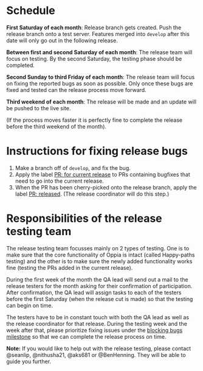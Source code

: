 # Schedule
**First Saturday of each month**: Release branch gets created. Push the release branch onto a test server.
Features merged into `develop` after this date will only go out in the following release.

**Between first and second Saturday of each month**: The release team will focus on testing. By the second Saturday, the testing phase should be completed.

**Second Sunday to third Friday of each month**: The release team will focus on fixing the reported bugs as soon as possible. Only once these bugs are fixed and tested can the release process move forward.

**Third weekend of each month**:  The release will be made and an update will be pushed to the live site.

(If the process moves faster it is perfectly fine to complete the release before the third weekend of the month).

# Instructions for fixing release bugs
1. Make a branch off of `develop`, and fix the bug.
1. Apply the label [PR: for current release](https://github.com/oppia/oppia/labels/PR%3A%20for%20current%20release) to PRs containing bugfixes that need to go into the current release.
1. When the PR has been cherry-picked onto the release branch, apply the label [PR: released](https://github.com/oppia/oppia/labels/PR%3A%20released). (The release coordinator will do this step.)

# Responsibilities of the release testing team
The release testing team focusses mainly on 2 types of testing. One is to make sure that the core functionality of Oppia is intact (called Happy-paths testing) and the other is to make sure the newly added functionality works fine (testing the PRs added in the current release). 

During the first week of the month the QA lead will send out a mail to the release testers for the month asking for their confirmation of participation. After confirmation, the QA lead will assign tasks to each of the testers before the first Saturday (when the release cut is made) so that the testing can begin on time. 

The testers have to be in constant touch with both the QA lead as well as the release coordinator for that release. During the testing week and the week after that, please prioritize fixing issues under the [blocking bugs milestone](https://github.com/oppia/oppia/milestone/39) so that we can complete the release process on time.  

**Note:** If you would like to help out with the release testing, please contact @seanlip, @nithusha21, @aks681 or @BenHenning. They will be able to guide you further. 